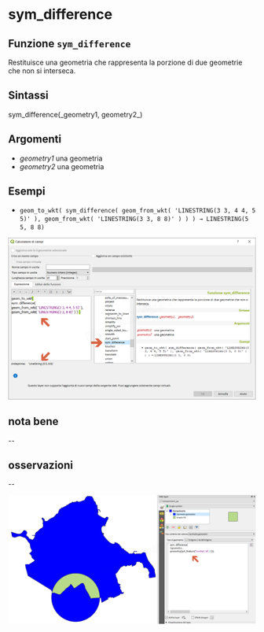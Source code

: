 # sym\_difference

## Funzione `sym_difference`

Restituisce una geometria che rappresenta la porzione di due geometrie che non si interseca.

## Sintassi

sym_difference\(\_geometry1, geometry2_\)

## Argomenti

* _geometry1_ una geometria
* _geometry2_ una geometria

## Esempi

* `geom_to_wkt( sym_difference( geom_from_wkt( 'LINESTRING(3 3, 4 4, 5 5)' ), geom_from_wkt( 'LINESTRING(3 3, 8 8)' ) ) ) → LINESTRING(5 5, 8 8)`

![](../../../.gitbook/assets/sym_difference1%20%281%29.png)

## nota bene

--

## osservazioni

--

![](../../../.gitbook/assets/sym_difference2%20%281%29.png)

